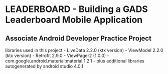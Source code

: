 # LEADERBOARD - Building a GADS Leaderboard Mobile Application
## Associate Android Developer Practice Project

libraries used in this project
    - LiveData 2.2.0 (ktx version)
    - ViewModel 2.2.0 (ktx version)
    - Retrofit 2.9.0
    - ViewPager2 (1.0.0)
    - com.google.android.material:material:1.2.1
    - plus additional libraries autogenerated by android studio 4.0.1

